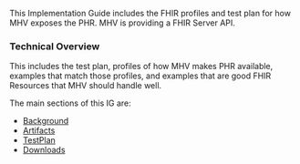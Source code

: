 
This Implementation Guide includes the FHIR profiles and  test plan for how MHV exposes the PHR. MHV is providing a FHIR Server API.

### Technical Overview

This includes the test plan, profiles of how MHV makes PHR available, examples that match those profiles, and examples that are good FHIR Resources that MHV should handle well.

The main sections of this IG are:

- [Background](background.html)
- [Artifacts](artifacts.html)
- [TestPlan](testplan.html)
- [Downloads](downloads.html)
